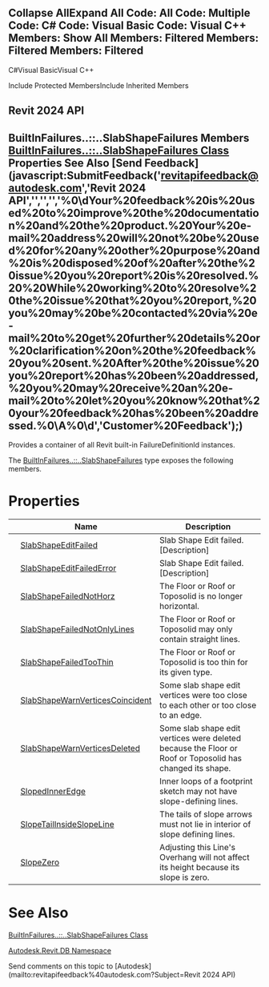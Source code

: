 ﻿

Collapse AllExpand All Code: All Code: Multiple Code: C# Code: Visual Basic Code: Visual C++  Members: Show All Members: Filtered Members: Filtered Members: Filtered   
---  
  
C#Visual BasicVisual C++

Include Protected MembersInclude Inherited Members

Revit 2024 API  
---  
BuiltInFailures..::..SlabShapeFailures Members  
[BuiltInFailures..::..SlabShapeFailures Class](5aabd0a2-ad24-2456-c163-68bd06914073.md) Properties See Also [Send Feedback](javascript:SubmitFeedback\('revitapifeedback@autodesk.com','Revit 2024 API','','','','%0\\dYour%20feedback%20is%20used%20to%20improve%20the%20documentation%20and%20the%20product.%20Your%20e-mail%20address%20will%20not%20be%20used%20for%20any%20other%20purpose%20and%20is%20disposed%20of%20after%20the%20issue%20you%20report%20is%20resolved.%20%20While%20working%20to%20resolve%20the%20issue%20that%20you%20report,%20you%20may%20be%20contacted%20via%20e-mail%20to%20get%20further%20details%20or%20clarification%20on%20the%20feedback%20you%20sent.%20After%20the%20issue%20you%20report%20has%20been%20addressed,%20you%20may%20receive%20an%20e-mail%20to%20let%20you%20know%20that%20your%20feedback%20has%20been%20addressed.%0\\A%0\\d','Customer%20Feedback'\);)  
---  
  
Provides a container of all Revit built-in FailureDefinitionId instances.

The [BuiltInFailures..::..SlabShapeFailures](5aabd0a2-ad24-2456-c163-68bd06914073.md) type exposes the following members.

# Properties

|  | Name | Description |
| --- | --- | --- |
|  | [SlabShapeEditFailed](7dfc3f44-6ced-da57-15c6-8d848f8ee23d.md) | Slab Shape Edit failed. [Description] |
|  | [SlabShapeEditFailedError](bbebe17c-106c-8524-e7de-0a9723c4a8f2.md) | Slab Shape Edit failed. [Description] |
|  | [SlabShapeFailedNotHorz](a0a3e030-f72a-dbf6-edc9-d2f79dacba4b.md) | The Floor or Roof or Toposolid is no longer horizontal. |
|  | [SlabShapeFailedNotOnlyLines](c13ea66e-04ca-1d92-bf02-d50f41f5ccb0.md) | The Floor or Roof or Toposolid may only contain straight lines. |
|  | [SlabShapeFailedTooThin](a2155489-a4ba-ce23-06b6-872e1a59547b.md) | The Floor or Roof or Toposolid is too thin for its given type. |
|  | [SlabShapeWarnVerticesCoincident](c2162757-de0a-e366-b880-b5fe6d2c28fe.md) | Some slab shape edit vertices were too close to each other or too close to an edge. |
|  | [SlabShapeWarnVerticesDeleted](ecf0a97a-e674-152a-3f5b-f300dcbb983a.md) | Some slab shape edit vertices were deleted because the Floor or Roof or Toposolid has changed its shape. |
|  | [SlopedInnerEdge](213ad957-af1a-6548-a1d8-44171a53b421.md) | Inner loops of a footprint sketch may not have slope-defining lines. |
|  | [SlopeTailInsideSlopeLine](78569147-0d22-e782-db88-c6ac20692e4a.md) | The tails of slope arrows must not lie in interior of slope defining lines. |
|  | [SlopeZero](21d374b5-0e26-92bc-a73a-eb4df07d6fa1.md) | Adjusting this Line's Overhang will not affect its height because its slope is zero. |
  
# See Also

[BuiltInFailures..::..SlabShapeFailures Class](5aabd0a2-ad24-2456-c163-68bd06914073.md)

[Autodesk.Revit.DB Namespace](87546ba7-461b-c646-cbb1-2cb8f5bff8b2.md)

Send comments on this topic to [Autodesk](mailto:revitapifeedback%40autodesk.com?Subject=Revit 2024 API)